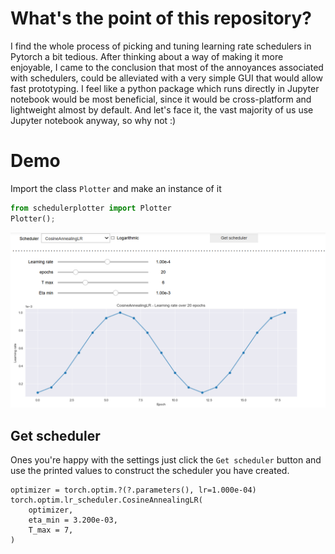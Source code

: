 # What's the point of this repository?
I find the whole process of picking and tuning learning rate schedulers in Pytorch a bit tedious. After thinking about a way of making it more enjoyable, I came to the conclusion that most of the annoyances associated with schedulers, could be alleviated with a very simple GUI that would allow fast prototyping. I feel like a python package which runs directly in Jupyter notebook would be most beneficial, since it would be cross-platform and lightweight almost by default. And let's face it, the vast majority of us use Jupyter notebook anyway, so why not :)

# Demo
Import the class `Plotter` and make an instance of it


```python
from schedulerplotter import Plotter
Plotter();
```

![png](README_IMG/scheduler_image.png)

## Get scheduler
Ones you're happy with the settings just click the `Get scheduler` button and use the printed values to construct the scheduler you have created.

    optimizer = torch.optim.?(?.parameters(), lr=1.000e-04)
    torch.optim.lr_scheduler.CosineAnnealingLR(
    	optimizer,
    	eta_min = 3.200e-03,
    	T_max = 7,
    )

